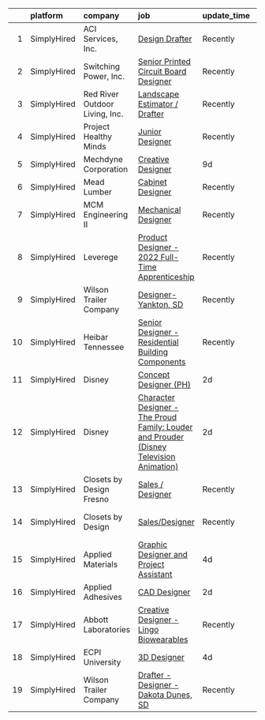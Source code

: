 

|    | platform    | company                        | job                                                                                                                                                                                             | update_time   | location                   |
|---:|:------------|:-------------------------------|:------------------------------------------------------------------------------------------------------------------------------------------------------------------------------------------------|:--------------|:---------------------------|
|  1 | SimplyHired | ACI Services, Inc.             | [Design Drafter](https://www.simplyhired.com/job/Lg9QWONUNejaT4zIScqnM1WxBHllccHMnosnPdZABe8V69EzOxVO7w?q=3d+designer)                                                                          | Recently      | Cambridge, OH              |
|  2 | SimplyHired | Switching Power, Inc.          | [Senior Printed Circuit Board Designer](https://www.simplyhired.com/job/EGkLTk7i5SF53cVrlY3I6dmm6nS3uV1BWXhFe21llvHv-p_TvSbCoA?q=3d+designer)                                                   | Recently      | Ronkonkoma, NY             |
|  3 | SimplyHired | Red River Outdoor Living, Inc. | [Landscape Estimator / Drafter](https://www.simplyhired.com/job/3FZw0I5Vdng0MfFrDbPuDx0Wby4ciLDRv9D1qafryf1OcAxpYxsqfQ?q=3d+designer)                                                           | Recently      | Paris, TX                  |
|  4 | SimplyHired | Project Healthy Minds          | [Junior Designer](https://www.simplyhired.com/job/2Gi76T-wr8RSdfSGfu3-nkcaCvwpSY0dJsDqeq_Lv1VO4vtt5M1dLw?q=3d+designer)                                                                         | Recently      | New York, NY               |
|  5 | SimplyHired | Mechdyne Corporation           | [Creative Designer](https://www.simplyhired.com/job/UKxPuWfwLiuizxm25M1WGFoxGJKVhaG868a7x8S04vFu7tWJJgqj6A?q=3d+designer)                                                                       | 9d            | Mountain View, CA          |
|  6 | SimplyHired | Mead Lumber                    | [Cabinet Designer](https://www.simplyhired.com/job/JOweUw_l3pDPsqtIg-3gorBXWYvW_IStT4VkQXlyHLdhruJ2QjvyDg?q=3d+designer)                                                                        | Recently      | Kearney, NE                |
|  7 | SimplyHired | MCM Engineering II             | [Mechanical Designer](https://www.simplyhired.com/job/M8GbPhVnvA0hqMQasMpsIF5tCJfcRZKYid-PnBugoISmQspWlR7sxQ?q=3d+designer)                                                                     | Recently      | Cedar City, UT             |
|  8 | SimplyHired | Leverege                       | [Product Designer - 2022 Full-Time Apprenticeship](https://www.simplyhired.com/job/f2PnrkNkoKjnF_c7MsOM41LbDj7RDHIKkfuGC1pKOOPB0dNQ0HmV5w?q=3d+designer)                                        | Recently      | Remote                     |
|  9 | SimplyHired | Wilson Trailer Company         | [Designer-Yankton, SD](https://www.simplyhired.com/job/TfuVfdM5xbHYE6pjwPim2wZq1SlRohes5TwjFeRduKiHW2uOx3-jcA?q=3d+designer)                                                                    | Recently      | Yankton, SD                |
| 10 | SimplyHired | Heibar Tennessee               | [Senior Designer - Residential Building Components](https://www.simplyhired.com/job/LZNz9XFG3wNaY66UPqBKqeAY3BQmxjmYXYHekdoJ9RaImSvgmkDqpw?q=3d+designer)                                       | Recently      | Westmoreland, TN           |
| 11 | SimplyHired | Disney                         | [Concept Designer (PH)](https://www.simplyhired.com/job/3V8KkNaqYlC-Dmu0ouCIZbmP2upn_uJrcRqmXD24NT9Kb09ikOoV_A?q=3d+designer)                                                                   | 2d            | San Francisco, CA          |
| 12 | SimplyHired | Disney                         | [Character Designer - The Proud Family: Louder and Prouder (Disney Television Animation)](https://www.simplyhired.com/job/Oq8suUkjib5bSPpGGhC-sv2SFYkBLdGekoGnbUzbwnbVLv6Wfn7UUQ?q=3d+designer) | 2d            | Burbank, CA                |
| 13 | SimplyHired | Closets by Design Fresno       | [Sales / Designer](https://www.simplyhired.com/job/Wc7rw9lzzgTm_wKe3Tke4wCLmdluX-A-AwFN4SxklmE4Dt2N0i0i1Q?q=3d+designer)                                                                        | Recently      | Fresno, CA                 |
| 14 | SimplyHired | Closets by Design              | [Sales/Designer](https://www.simplyhired.com/job/NoUXGxXfFENEDzM-qbcYWqdRImSBGQi_UATEz2oTpb7Yy6fiY28XwA?q=3d+designer)                                                                          | Recently      | Cupertino, CA +8 locations |
| 15 | SimplyHired | Applied Materials              | [Graphic Designer and Project Assistant](https://www.simplyhired.com/job/PFQ2356EMJv84YX-CQTa0K9DfNvBMh2YjJzdo3v-kpFd5LZ1txxxcA?q=3d+designer)                                                  | 4d            | Santa Clara, CA            |
| 16 | SimplyHired | Applied Adhesives              | [CAD Designer](https://www.simplyhired.com/job/Bbf3ZFHSjB3LfEsL9s6MRlDzAUNaNCym6JXYq1J2OIxP_e7UaUVrrA?q=3d+designer)                                                                            | 2d            | Remote                     |
| 17 | SimplyHired | Abbott Laboratories            | [Creative Designer - Lingo Biowearables](https://www.simplyhired.com/job/hYlYE9nCEdqPA7gegnvIiO2tQz03hFgzeK6pG_5jFy1lez2mkvqrbA?q=3d+designer)                                                  | Recently      | Alameda, CA                |
| 18 | SimplyHired | ECPI University                | [3D Designer](https://www.simplyhired.com/job/LFrbPnXcF8CsS3r3-nI4lI52iJhIRw4crv9XLRZbw0AyEXXMWLAO7Q?q=3d+designer)                                                                             | 4d            | Manassas, VA               |
| 19 | SimplyHired | Wilson Trailer Company         | [Drafter - Designer - Dakota Dunes, SD](https://www.simplyhired.com/job/K4WH4TQfbJ6oLfwjpSCKagRkXF_mRibCTV1NfYF3svAeEf7s6uvZBw?q=3d+designer)                                                   | Recently      | Dakota Dunes, SD           |